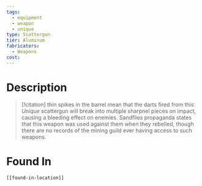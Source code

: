 ```yaml
---
tags:
  - equipment
  - weapon
  - unique
type: Scattergun
tier: Aluminum
fabricators:
  - Weapons
cost:
---
```

# Description
> [!citation]
> thin spikes in the barrel mean that the darts fired from this *Unique* scattergun will break into multiple sharpnel pieces on impact, causing a bleeding effect on enemies. Sandflies propaganda states that this weapon was used against them when they rebelled, though there are no records of the mining guild ever having access to such weapons.
# Found In
```meta-bind-embed
[[found-in-location]]
```